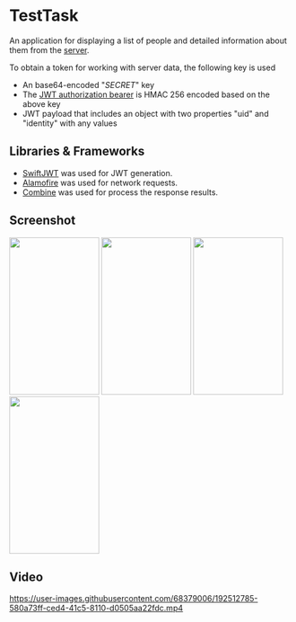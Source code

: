 # TestTask
An application for displaying a list of people and detailed information about them from the [server](http://opn-interview-service.nn.r.appspot.com/). 

To obtain a token for working with server data, the following key is used
- An base64-encoded "$SECRET$" key
- The [JWT authorization bearer](https://jwt.io/) is HMAC 256 encoded based on the above key
- JWT payload that includes an object with two properties "uid" and "identity" with any values

## Libraries & Frameworks
- [SwiftJWT](https://github.com/Kitura/Swift-JWT) was used for JWT generation.
- [Alamofire](https://github.com/Alamofire/Alamofire) was used for network requests.
- [Combine](https://developer.apple.com/documentation/combine) was used for process the response results.

## Screenshot
<p float="left">
<img src="https://user-images.githubusercontent.com/68379006/192337064-6e4f6559-2fde-4658-bc76-04f18dbc337b.png" width="160" height="280">
<img src="https://user-images.githubusercontent.com/68379006/192337061-ff9ad9ac-4a53-401c-8a4a-f1886d01e494.png" width="160" height="280">
<img src="https://user-images.githubusercontent.com/68379006/192337058-45bd55c8-c117-4240-9d27-2fe43b270e18.png" width="160" height="280">
<img src="https://user-images.githubusercontent.com/68379006/192337054-573b3138-328e-44ab-ab90-11b3dab80a46.png" width="160" height="280">
</p>

## Video


https://user-images.githubusercontent.com/68379006/192512785-580a73ff-ced4-41c5-8110-d0505aa22fdc.mp4



